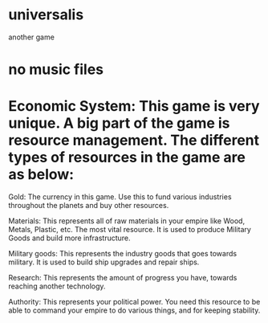 # universalis
another game
# no music files

# Economic System: This game is very unique. A big part of the game is resource management. The different types of resources in the game are as below:

Gold: The currency in this game. Use this to fund various industries throughout the planets and buy other resources.

Materials: This represents all of raw materials in your empire like Wood, Metals, Plastic, etc. The most vital resource. It is used to produce Military Goods and build more infrastructure.

Military goods: This represents the industry goods that goes towards military. It is used to build ship upgrades and repair ships.

Research: This represents the amount of progress you have, towards reaching another technology.

Authority: This represents your political power. You need this resource to be able to command your empire to do various things, and for keeping stability.

